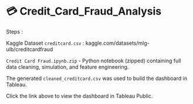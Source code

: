 # 💳 Credit_Card_Fraud_Analysis

Steps : 

Kaggle Dataset `creditcard.csv` : kaggle.com/datasets/mlg-ulb/creditcardfraud

`Credit Card Fraud.ipynb.zip` - Python notebook (zipped) containing full data cleaning, simulation, and feature engineering.

The generated `cleaned_creditcard.csv` was used to build the dashboard in Tableau.

Click the link above to view the dashboard in Tableau Public. 

